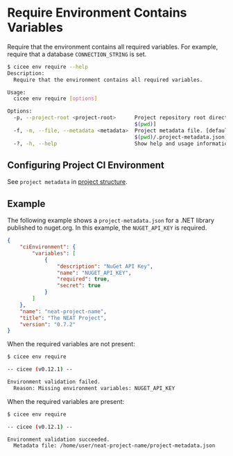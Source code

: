 # Require Environment Contains Variables

Require that the environment contains all required variables. For example, require that a database `CONNECTION_STRING` is set.

```bash
$ cicee env require --help
Description:
  Require that the environment contains all required variables.

Usage:
  cicee env require [options]

Options:
  -p, --project-root <project-root>      Project repository root directory [default:
                                         $(pwd)]
  -f, -m, --file, --metadata <metadata>  Project metadata file. [default:
                                         $(pwd)/.project-metadata.json]
  -?, -h, --help                         Show help and usage information
```

## Configuring Project CI Environment

See `project metadata` in [project structure][].

## Example

The following example shows a `project-metadata.json` for a .NET library published to nuget.org. In this example, the `NUGET_API_KEY` is required.

```json
{
    "ciEnvironment": {
        "variables": [
            {
                "description": "NuGet API Key",
                "name": "NUGET_API_KEY",
                "required": true,
                "secret": true
            }
        ]
    },
    "name": "neat-project-name",
    "title": "The NEAT Project",
    "version": "0.7.2"
}
```

When the required variables are not present:

```bash
$ cicee env require

-- cicee (v0.12.1) --

Environment validation failed.
  Reason: Missing environment variables: NUGET_API_KEY
```

When the required variables are present:

```bash
$ cicee env require

-- cicee (v0.12.1) --

Environment validation succeeded.
  Metadata file: /home/user/neat-project-name/project-metadata.json
```

[project structure]: ./project-structure.md

